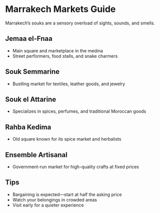 # Marrakech Markets Guide

Marrakech’s souks are a sensory overload of sights, sounds, and smells.

## Jemaa el-Fnaa
- Main square and marketplace in the medina
- Street performers, food stalls, and snake charmers

## Souk Semmarine
- Bustling market for textiles, leather goods, and jewelry

## Souk el Attarine
- Specializes in spices, perfumes, and traditional Moroccan goods

## Rahba Kedima
- Old square known for its spice market and herbalists

## Ensemble Artisanal
- Government-run market for high-quality crafts at fixed prices

## Tips
- Bargaining is expected—start at half the asking price
- Watch your belongings in crowded areas
- Visit early for a quieter experience
